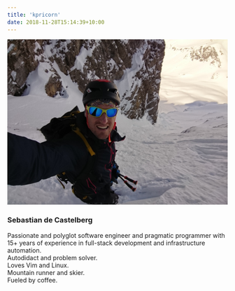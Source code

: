 ```yaml
---
title: 'kpricorn'
date: 2018-11-28T15:14:39+10:00
---
```


![me skiing](me.jpg)

### Sebastian de Castelberg

Passionate and polyglot software engineer and pragmatic programmer with 15+ years of experience in full-stack development and infrastructure automation.  
Autodidact and problem solver.  
Loves Vim and Linux.  
Mountain runner and skier.  
Fueled by coffee.  
<span style="font-family: apple color emoji,segoe ui emoji,noto color emoji,android emoji,emojisymbols,emojione mozilla,twemoji mozilla,segoe ui symbol;">👨‍👩‍👦</a>
